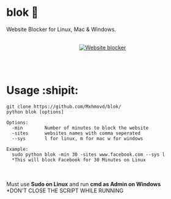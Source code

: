 # blok :no_entry_sign:
Website Blocker for Linux, Mac & Windows.
<br/></br>
<p align="center"> <a href="https://imgbb.com/"><img src="https://image.ibb.co/bGUeoA/Screenshot-20181023-234856.png" alt="Website blocker" border="0"></a> </p>


<br/></br>
# Usage :shipit:
```
git clone https://github.com/Mxhmovd/blok/
python blok [options]

Options:
  -min        Number of minutes to block the website
  -sites      websites names with comma seperated
  --sys       l for linux, m for mac w for windows

Example:
  sudo python blok -min 30 -sites www.facebook.com --sys l
  *This will block Facebook for 30 Minutes on Linux
```
<br/></br>
Must use **Sudo on Linux** and run **cmd as Admin on Windows**\
*DON'T CLOSE THE SCRIPT WHILE RUNNING
